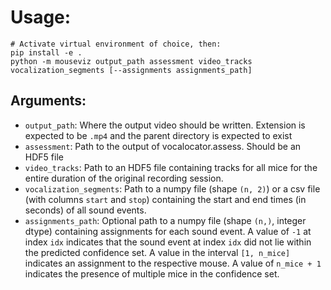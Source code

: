 # Usage:

```shell
# Activate virtual environment of choice, then:
pip install -e .
python -m mouseviz output_path assessment video_tracks vocalization_segments [--assignments assignments_path]
```

## Arguments:
  - `output_path`: Where the output video should be written. Extension is expected to be `.mp4` and the parent directory is expected to exist
  - `assessment`: Path to the output of vocalocator.assess. Should be an HDF5 file
  - `video_tracks`: Path to an HDF5 file containing tracks for all mice for the entire duration of the original recording session.
  - `vocalization_segments`: Path to a numpy file (shape `(n, 2)`) or a csv file (with columns `start` and `stop`) containing the start and end times (in seconds) of all sound events.
  - `assignments_path`: Optional path to a numpy file (shape `(n,)`, integer dtype) containing assignments for each sound event. A value of `-1` at index `idx` indicates that the sound event at index `idx` did not lie within the predicted confidence set. A value in the interval `[1, n_mice]` indicates an assignment to the respective mouse. A value of `n_mice + 1` indicates the presence of multiple mice in the confidence set. 